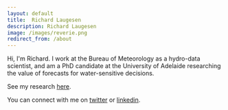 ```yaml
---
layout: default
title:  Richard Laugesen
description: Richard Laugesen
image: /images/reverie.png
redirect_from: /about
---
```


Hi, I'm Richard. I work at the Bureau of Meteorology as a hydro-data scientist, and am a PhD candidate at the University of Adelaide researching the value of forecasts for water-sensitive decisions.

See my research [here](/research).

You can connect with me on [twitter](https://twitter.com/richardlaugesen) or [linkedin](https://www.linkedin.com/in/richardlaugesen/).
